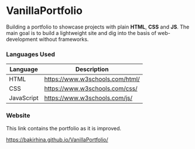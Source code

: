 # VanillaPortfolio

Building a portfolio to showcase projects with plain **HTML**, **CSS** and **JS**. The main goal is to build a lightweight site and dig into the basis of web-development without frameworks.

### Languages Used

| Language        | Description                                       |
| --------------- | ------------------------------------------------- |
| HTML            | https://www.w3schools.com/html/                     |
| CSS             | https://www.w3schools.com/css/   |
| JavaScript      | https://www.w3schools.com/js/                    |


### Website

This link contains the portfolio as it is improved.

https://bakirhina.github.io/VanillaPortfolio/